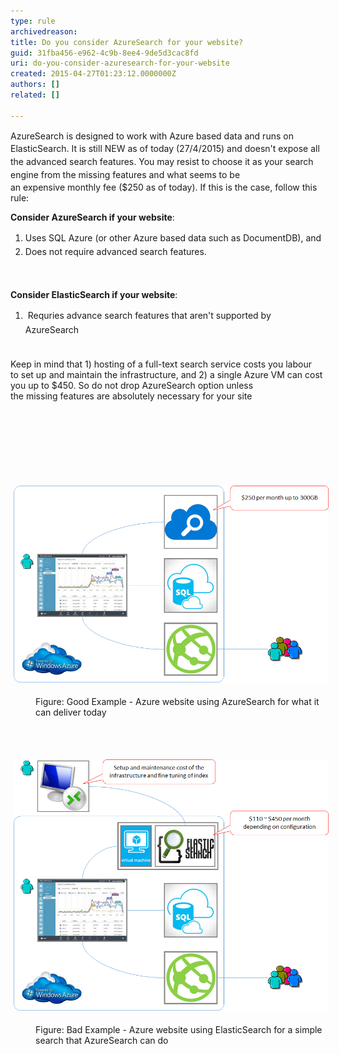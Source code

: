 ```yaml
---
type: rule
archivedreason: 
title: Do you consider AzureSearch for your website?
guid: 31fba456-e962-4c9b-8ee4-9de5d3cac8fd
uri: do-you-consider-azuresearch-for-your-website
created: 2015-04-27T01:23:12.0000000Z
authors: []
related: []

---
```



<p>AzureSearch is <span style="line-height:20.7999992370605px;">designed to work with Azure based data and runs on ElasticSearch. It is still NEW as of today (27/4/2015) and doesn't expose all the advanced search features. You may resist to choose it as your search engine from the missing features </span>and what seems to be an expensive monthly fee ($250 as of today). If this is the case, follow this rule:</p><p><strong>Consider AzureSearch if your website</strong>:<br></p><ol><li><span style="line-height:1.6;">Uses SQL Azure (or other Azure based data such as DocumentDB), and</span><br></li><li><span style="line-height:1.6;"><span style="line-height:20.7999992370605px;">Does not require advanced search features.</span><br></span></li></ol><div><span style="line-height:20.7999992370605px;"><br></span></div><div><p><strong>Consider <strong>ElasticSearch </strong>if your website</strong>:<br></p><ol><li><span style="line-height:1.6;"> Requries advance search features that aren't supported by AzureSearch</span><br></li></ol><div><span style="line-height:20.7999992370605px;"><br></span></div>Keep in mind that 1) hosting of a full-text search service costs you labour to set up and maintain the infrastructure, and 2) a single Azure VM can cost you up to $450. So do not drop AzureSearch option unless the missing features are absolutely necessary for your site</div><div><div><br></div><br></div>
<br><excerpt class='endintro'></excerpt><br>
<p> </p><p class="ssw15-rteElement-P">​ ​​​<br></p><p class="ssw15-rteElement-P">​​​​<img src="9c0754_Untitled2.png" alt="Untitled2.png" style="margin:5px;width:650px;" /><br></p><dd class="ssw15-rteElement-FigureGood"> Figure: Good Example - Azure website using AzureSearch for what it can deliver today </dd><p><br></p><p>​​​​<img src="Untitled.png" alt="Untitled.png" style="margin:5px;width:650px;" /><br></p><dd class="ssw15-rteElement-FigureBad">Figure: Bad Example - Azure website using ElasticSearch for a simple search that AzureSearch can do</dd>


